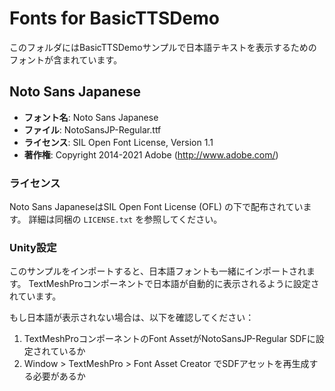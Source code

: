 # Fonts for BasicTTSDemo

このフォルダにはBasicTTSDemoサンプルで日本語テキストを表示するためのフォントが含まれています。

## Noto Sans Japanese

- **フォント名**: Noto Sans Japanese
- **ファイル**: NotoSansJP-Regular.ttf
- **ライセンス**: SIL Open Font License, Version 1.1
- **著作権**: Copyright 2014-2021 Adobe (http://www.adobe.com/)

### ライセンス

Noto Sans JapaneseはSIL Open Font License (OFL) の下で配布されています。
詳細は同梱の `LICENSE.txt` を参照してください。

### Unity設定

このサンプルをインポートすると、日本語フォントも一緒にインポートされます。
TextMeshProコンポーネントで日本語が自動的に表示されるように設定されています。

もし日本語が表示されない場合は、以下を確認してください：
1. TextMeshProコンポーネントのFont AssetがNotoSansJP-Regular SDFに設定されているか
2. Window > TextMeshPro > Font Asset Creator でSDFアセットを再生成する必要があるか